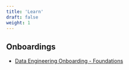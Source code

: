 ```yaml
---
title: 'Learn'
draft: false
weight: 1
---
```


## Onboardings

- [Data Engineering Onboarding - Foundations](./de-onboarding-foundations/)
